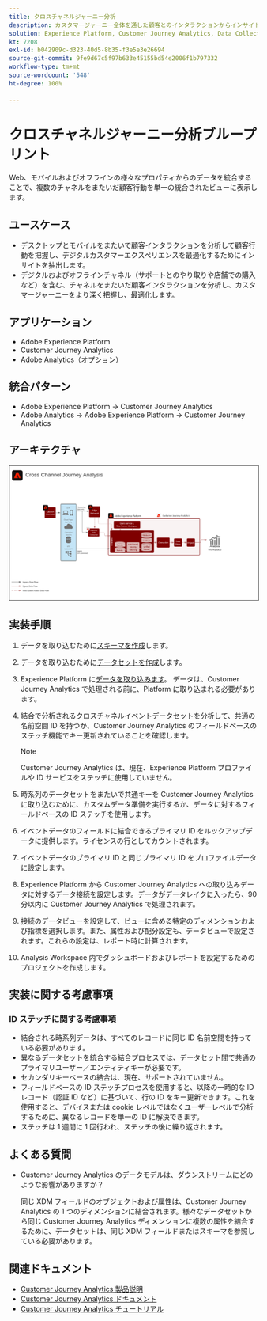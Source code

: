 ```yaml
---
title: クロスチャネルジャーニー分析
description: カスタマージャーニー全体を通した顧客とのインタラクションからインサイトを分析および抽出します。
solution: Experience Platform, Customer Journey Analytics, Data Collection
kt: 7208
exl-id: b042909c-d323-40d5-8b35-f3e5e3e26694
source-git-commit: 9fe9d67c5f97b633e45155bd54e2006f1b797332
workflow-type: tm+mt
source-wordcount: '548'
ht-degree: 100%

---
```


# クロスチャネルジャーニー分析ブループリント

Web、モバイルおよびオフラインの様々なプロパティからのデータを統合することで、複数のチャネルをまたいだ顧客行動を単一の統合されたビューに表示します。

## ユースケース

* デスクトップとモバイルをまたいで顧客インタラクションを分析して顧客行動を把握し、デジタルカスタマーエクスペリエンスを最適化するためにインサイトを抽出します。
* デジタルおよびオフラインチャネル（サポートとのやり取りや店舗での購入など）を含む、チャネルをまたいだ顧客インタラクションを分析し、カスタマージャーニーをより深く把握し、最適化します。 

## アプリケーション

* Adobe Experience Platform
* Customer Journey Analytics
* Adobe Analytics（オプション）

## 統合パターン

* Adobe Experience Platform → Customer Journey Analytics
* Adobe Analytics → Adobe Experience Platform → Customer Journey Analytics

## アーキテクチャ

<img src="assets/CJA.svg" alt="Customer Journey Analytics ブループリントの参照アーキテクチャ" style="border:1px solid #4a4a4a" />

## 実装手順

1. データを取り込むために[スキーマを作成](https://experienceleague.adobe.com/docs/platform-learn/tutorials/schemas/create-a-schema.html?lang=ja)します。
1. データを取り込むために[データセットを作成](https://experienceleague.adobe.com/docs/platform-learn/tutorials/data-ingestion/create-datasets-and-ingest-data.html?lang=ja)します。
1. Experience Platform に[データを取り込みます](https://experienceleague.adobe.com/?recommended=ExperiencePlatform-D-1-2020.1.dataingestion&amp;lang=ja)。
データは、Customer Journey Analytics で処理される前に、Platform に取り込まれる必要があります。
1. 結合で分析されるクロスチャネルイベントデータセットを分析して、共通の名前空間 ID を持つか、Customer Journey Analytics のフィールドベースのステッチ機能でキー更新されていることを確認します。 

   >[!NOTE]
   >
   >Customer Journey Analytics は、現在、Experience Platform プロファイルや ID サービスをステッチに使用していません。

1. 時系列のデータセットをまたいで共通キーを Customer Journey Analytics に取り込むために、カスタムデータ準備を実行するか、データに対するフィールドベースの ID ステッチを使用します。
1. イベントデータのフィールドに結合できるプライマリ ID をルックアップデータに提供します。ライセンスの行としてカウントされます。
1. イベントデータのプライマリ ID と同じプライマリ ID をプロファイルデータに設定します。
1. Experience Platform から Customer Journey Analytics への取り込みデータに対するデータ接続を設定します。データがデータレイクに入ったら、90 分以内に Customer Journey Analytics で処理されます。
1. 接続のデータビューを設定して、ビューに含める特定のディメンションおよび指標を選択します。また、属性および配分設定も、データビューで設定されます。これらの設定は、レポート時に計算されます。
1. Analysis Workspace 内でダッシュボードおよびレポートを設定するためのプロジェクトを作成します。

## 実装に関する考慮事項

### ID ステッチに関する考慮事項

* 結合される時系列データは、すべてのレコードに同じ ID 名前空間を持っている必要があります。
* 異なるデータセットを統合する結合プロセスでは、データセット間で共通のプライマリユーザー／エンティティキーが必要です。
* セカンダリキーベースの結合は、現在、サポートされていません。
* フィールドベースの ID ステッチプロセスを使用すると、以降の一時的な ID レコード（認証 ID など）に基づいて、行の ID をキー更新できます。これを使用すると、デバイスまたは cookie レベルではなくユーザーレベルで分析するために、異なるレコードを単一の ID に解決できます。
* ステッチは 1 週間に 1 回行われ、ステッチの後に繰り返されます。

## よくある質問

* Customer Journey Analytics のデータモデルは、ダウンストリームにどのような影響がありますか？

   同じ XDM フィールドのオブジェクトおよび属性は、Customer Journey Analytics の 1 つのディメンションに結合されます。様々なデータセットから同じ Customer Journey Analytics ディメンションに複数の属性を結合するために、データセットは、同じ XDM フィールドまたはスキーマを参照している必要があります。

## 関連ドキュメント

* [Customer Journey Analytics 製品説明](https://helpx.adobe.com/jp/legal/product-descriptions/customer-journey-analytics.html)
* [Customer Journey Analytics ドキュメント](https://experienceleague.adobe.com/docs/customer-journey-analytics.html?lang=ja)
* [Customer Journey Analytics チュートリアル](https://experienceleague.adobe.com/docs/customer-journey-analytics-learn/tutorials/overview.html?lang=ja)
